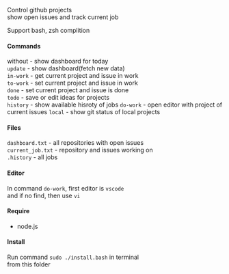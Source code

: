 Control github projects  
show open issues and track current job  


Support bash, zsh complition  


#### Commands

without   - show dashboard for today  
`update`  - show dashboard(fetch new data)  
`in-work` - get current project and issue in work  
`to-work` - set current project and issue in work  
`done`    - set current project and issue is done  
`todo`    - save or edit ideas for projects  
`history` - show available hisroty of jobs
`do-work` - open editor with project of current issues
`local`   - show git status of local projects


#### Files

`dashboard.txt`   - all repositories with open issues  
`current_job.txt` - repository and issues working on  
`.history`        - all jobs


#### Editor

In command `do-work`, first editor is `vscode`  
and if no find, then use `vi`  


#### Require

- node.js


#### Install

Run command `sudo ./install.bash` in terminal  
from this folder
